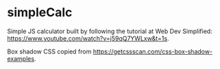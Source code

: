 # simpleCalc
Simple JS calculator built by following the tutorial at Web Dev Simplified: https://www.youtube.com/watch?v=j59qQ7YWLxw&t=1s. 

Box shadow CSS copied from https://getcssscan.com/css-box-shadow-examples.

